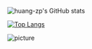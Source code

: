 ![huang-zp's GitHub stats](https://github-readme-stats.vercel.app/api?username=huang-zp&show_icons=true&theme=calm)

[![Top Langs](https://github-readme-stats.vercel.app/api/top-langs/?username=anuraghazra&layout=compact)](https://github.com/anuraghazra/github-readme-stats)


![picture](https://raw.githubusercontent.com/saadeghi/saadeghi/master/dino.gif)
